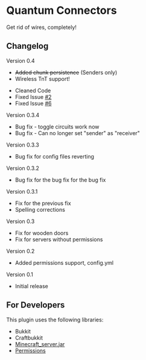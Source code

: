 Quantum Connectors
==================
Get rid of wires, completely!

Changelog
---------
Version 0.4

+ <s>Added chunk persistence</s> (Senders only)
+ Wireless TnT support!
* Cleaned Code
* Fixed Issue [#2](https://github.com/feildmaster/Quantum-Connectors/issues/2)
* Fixed Issue [#6](https://github.com/feildmaster/Quantum-Connectors/issues/6)


Version 0.3.4

* Bug fix - toggle circuits work now
* Bug fix - Can no longer set "sender" as "receiver"

Version 0.3.3

* Bug fix for config files reverting

Version 0.3.2

* Bug fix for the bug fix for the bug fix

Version 0.3.1

* Fix for the previous fix
* Spelling corrections

Version 0.3

* Fix for wooden doors
* Fix for servers without permissions

Version 0.2

+ Added permissions support, config.yml

Version 0.1

+ Initial release

For Developers
--------------
This plugin uses the following libraries:

*   Bukkit
*   Craftbukkit
*   [Minecraft_server.jar](http://www.minecraft.net/download/Minecraft_Server.exe?v=1311325327381)
*   [Permissions]()